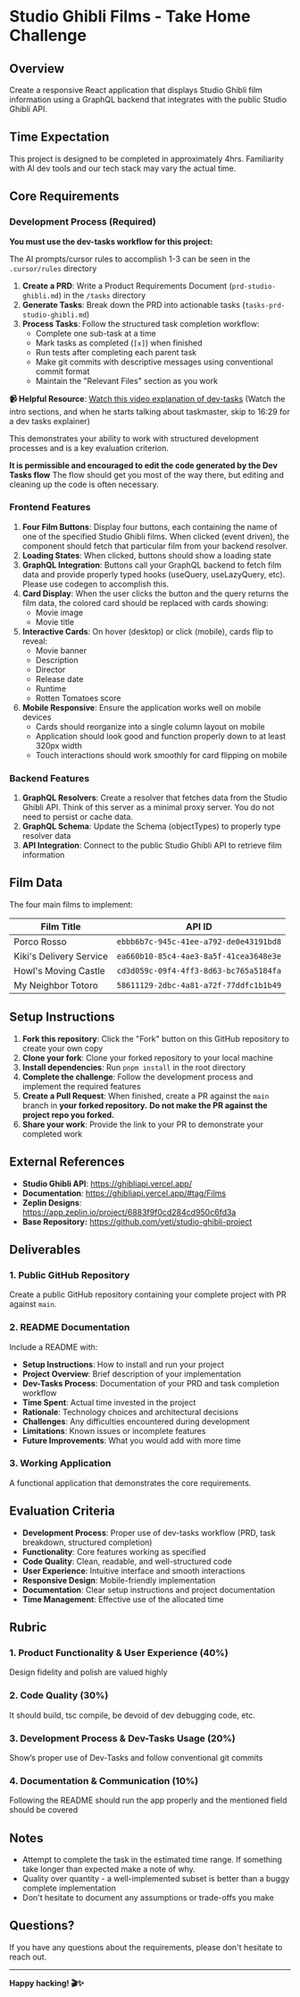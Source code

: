 # Studio Ghibli Films - Take Home Challenge

## Overview

Create a responsive React application that displays Studio Ghibli film information using a GraphQL backend that integrates with the public Studio Ghibli API.

## Time Expectation

This project is designed to be completed in approximately 4hrs. Familiarity with AI dev tools and our tech stack may vary the actual time.

## Core Requirements

### Development Process (Required)

**You must use the dev-tasks workflow for this project:**

The AI prompts/cursor rules to accomplish 1-3 can be seen in the `.cursor/rules` directory

1. **Create a PRD**: Write a Product Requirements Document (`prd-studio-ghibli.md`) in the `/tasks` directory
2. **Generate Tasks**: Break down the PRD into actionable tasks (`tasks-prd-studio-ghibli.md`)
3. **Process Tasks**: Follow the structured task completion workflow:
   - Complete one sub-task at a time
   - Mark tasks as completed (`[x]`) when finished
   - Run tests after completing each parent task
   - Make git commits with descriptive messages using conventional commit format
   - Maintain the "Relevant Files" section as you work

**📹 Helpful Resource**: [Watch this video explanation of dev-tasks](https://www.youtube.com/watch?v=cniTWVMGD08&t=989s) (Watch the intro sections, and when he starts talking about taskmaster, skip to 16:29 for a dev tasks explainer)

This demonstrates your ability to work with structured development processes and is a key evaluation criterion.

**It is permissible and encouraged to edit the code generated by the Dev Tasks flow**
The flow should get you most of the way there, but editing and cleaning up the code is often necessary.

### Frontend Features

1. **Four Film Buttons**: Display four buttons, each containing the name of one of the specified Studio Ghibli films. When clicked (event driven), the component should fetch that particular film from your backend resolver.
2. **Loading States**: When clicked, buttons should show a loading state
3. **GraphQL Integration**: Buttons call your GraphQL backend to fetch film data and provide properly typed hooks (useQuery, useLazyQuery, etc). Please use codegen to accomplish this.
4. **Card Display**: When the user clicks the button and the query returns the film data, the colored card should be replaced with cards showing:
   - Movie image
   - Movie title
5. **Interactive Cards**: On hover (desktop) or click (mobile), cards flip to reveal:
   - Movie banner
   - Description
   - Director
   - Release date
   - Runtime
   - Rotten Tomatoes score
6. **Mobile Responsive**: Ensure the application works well on mobile devices
   - Cards should reorganize into a single column layout on mobile
   - Application should look good and function properly down to at least 320px width
   - Touch interactions should work smoothly for card flipping on mobile

### Backend Features

1. **GraphQL Resolvers**: Create a resolver that fetches data from the Studio Ghibli API. Think of this server as a minimal proxy server. You do not need to persist or cache data.
2. **GraphQL Schema**: Update the Schema (objectTypes) to properly type resolver data
3. **API Integration**: Connect to the public Studio Ghibli API to retrieve film information

## Film Data

The four main films to implement:

| Film Title              | API ID                                 |
| ----------------------- | -------------------------------------- |
| Porco Rosso             | `ebbb6b7c-945c-41ee-a792-de0e43191bd8` |
| Kiki's Delivery Service | `ea660b10-85c4-4ae3-8a5f-41cea3648e3e` |
| Howl's Moving Castle    | `cd3d059c-09f4-4ff3-8d63-bc765a5184fa` |
| My Neighbor Totoro      | `58611129-2dbc-4a81-a72f-77ddfc1b1b49` |

## Setup Instructions

1. **Fork this repository**: Click the "Fork" button on this GitHub repository to create your own copy
2. **Clone your fork**: Clone your forked repository to your local machine
3. **Install dependencies**: Run `pnpm install` in the root directory
4. **Complete the challenge**: Follow the development process and implement the required features
5. **Create a Pull Request**: When finished, create a PR against the `main` branch in **your forked repository.** **Do not make the PR against the project repo you forked.**
6. **Share your work**: Provide the link to your PR to demonstrate your completed work

## External References

- **Studio Ghibli API**: https://ghibliapi.vercel.app/
- **Documentation**: https://ghibliapi.vercel.app/#tag/Films
- **Zeplin Designs**: https://app.zeplin.io/project/6883f9f0cd284cd950c6fd3a
- **Base Repository:** https://github.com/yeti/studio-ghibli-project

## Deliverables

### 1. Public GitHub Repository

Create a public GitHub repository containing your complete project with PR against `main`.

### 2. README Documentation

Include a README with:

- **Setup Instructions**: How to install and run your project
- **Project Overview**: Brief description of your implementation
- **Dev-Tasks Process**: Documentation of your PRD and task completion workflow
- **Time Spent**: Actual time invested in the project
- **Rationale**: Technology choices and architectural decisions
- **Challenges**: Any difficulties encountered during development
- **Limitations**: Known issues or incomplete features
- **Future Improvements**: What you would add with more time

### 3. Working Application

A functional application that demonstrates the core requirements.

## Evaluation Criteria

- **Development Process**: Proper use of dev-tasks workflow (PRD, task breakdown, structured completion)
- **Functionality**: Core features working as specified
- **Code Quality**: Clean, readable, and well-structured code
- **User Experience**: Intuitive interface and smooth interactions
- **Responsive Design**: Mobile-friendly implementation
- **Documentation**: Clear setup instructions and project documentation
- **Time Management**: Effective use of the allocated time

## Rubric

### **1. Product Functionality & User Experience (40%)**

Design fidelity and polish are valued highly

### **2. Code Quality (30%)**

It should build, tsc compile, be devoid of dev debugging code, etc.

### **3. Development Process & Dev-Tasks Usage (20%)**

Show’s proper use of Dev-Tasks and follow conventional git commits

### **4. Documentation & Communication (10%)**

Following the README should run the app properly and the mentioned field should be covered

## Notes

- Attempt to complete the task in the estimated time range. If something take longer than expected make a note of why.
- Quality over quantity - a well-implemented subset is better than a buggy complete implementation
- Don't hesitate to document any assumptions or trade-offs you make

## Questions?

If you have any questions about the requirements, please don't hesitate to reach out.

---

**Happy hacking! 🎬✨**

